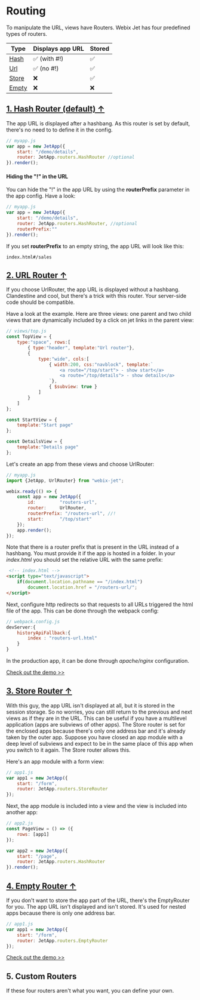 # <span id="contents">Routing</span>

To manipulate the URL, views have Routers. Webix Jet has four predefined types of routers.

| Type            | Displays app URL   | Stored   |
|-----------------|--------------------|----------|
| [Hash](#hash)   | &#x2705; (with #!) | &#x2705; |
| [Url](#url)     | &#x2705; (no #!)   | &#x2705; |
| [Store](#store) | &#x274C; 		   | &#x2705; |
| [Empty](#empty) | &#x274C;           | &#x274C; |

## [<span id="hash">1. Hash Router \(default\) &uarr;</span>](#contents)

The app URL is displayed after a hashbang. As this router is set by default, there's no need to to define it in the config.

```js
// myapp.js
var app = new JetApp({
    start: "/demo/details",
    router: JetApp.routers.HashRouter //optional
}).render();
```

#### Hiding the "!" in the URL

You can hide the "!" in the app URL by using the **routerPrefix** parameter in the app config. Have a look:

```js
// myapp.js
var app = new JetApp({
    start: "/demo/details",
	router: JetApp.routers.HashRouter, //optional
	routerPrefix:""
}).render();
```

If you set **routerPrefix** to an empty string, the app URL will look like this:

```
index.html#/sales
```

## [<span id="url">2. URL Router &uarr;</span>](#contents)

If you choose UrlRouter, the app URL is displayed without a hashbang. Clandestine and cool, but there's a trick with this router. Your server-side code should be compatible.

Have a look at the example. Here are three views: one parent and two child views that are dynamically included by a click on jet links in the parent view:

```js
// views/top.js
const TopView = {
	type:"space", rows:[
		{ type:"header", template:"Url router"},
		{
			type:"wide", cols:[
				{ width:200, css:"navblock", template:`
					<a route="/top/start"> - show start</a>
					<a route="/top/details"> - show details</a>
				`},
				{ $subview: true }
			]
		}
	]
};

const StartView = {
	template:"Start page"
};

const DetailsView = {
	template:"Details page"
};
```

Let's create an app from these views and choose UrlRouter:

```js
// myapp.js
import {JetApp, UrlRouter} from "webix-jet";

webix.ready(() => {
	const app = new JetApp({
		id:			"routers-url",
		router:		UrlRouter,
		routerPrefix: "/routers-url", //!
		start:		"/top/start"
	});
	app.render();
});
```

Note that there is a router prefix that is present in the URL instead of a hashbang. You must provide it if the app is hosted in a folder. In your *index.html* you should set the relative URL with the same prefix:

```html
 <!-- index.html -->
<script type="text/javascript">
	if(document.location.pathname == "/index.html")
		document.location.href = "/routers-url/";
</script>
```

Next, configure http redirects so that requests to all URLs triggered the html file of the app. This can be done through the webpack config:

```js
// webpack.config.js
devServer:{
	historyApiFallback:{
		index : "routers-url.html"
	}
}
```
In the production app, it can be done through *apache/nginx* configuration.

[Check out the demo >>](https://github.com/webix-hub/jet-demos/blob/master/sources/routers-url.js)

## [<span id="store">3. Store Router &uarr;</span>](#contents)

With this guy, the app URL isn't displayed at all, but it is stored in the session storage. So no worries, you can still return to the previous and next views as if they are in the URL. This can be useful if you have a multilevel application \(apps are subviews of other apps\). The Store router is set for the enclosed apps because there's only one address bar and it's already taken by the outer app. Suppose you have closed an app module with a deep level of subviews and expect to be in the same place of this app when you switch to it again. The Store router allows this.

Here's an app module with a form view:

```js
// app1.js
var app1 = new JetApp({
    start: "/form",
    router: JetApp.routers.StoreRouter
});
```

Next, the app module is included into a view and the view is included into another app:

```js
// app2.js
const PageView = () => ({
    rows: [app1]
});

var app2 = new JetApp({
    start: "/page",
    router: JetApp.routers.HashRouter
}).render();
```

## [<span id="empty">4. Empty Router &uarr;</span>](#contents)

If you don't want to store the app part of the URL, there's the EmptyRouter for you. The app URL isn't displayed and isn't stored. It's used for nested apps because there is only one address bar. 

```js
// app1.js
var app1 = new JetApp({
    start: "/form",
    router: JetApp.routers.EmptyRouter
});
```

[Check out the demo >>](https://github.com/webix-hub/jet-demos/blob/b686944b383745070fc977aa9123f01a36ce2b3c/sources/viewapp.js)

## 5. Custom Routers

If these four routers aren't what you want, you can define your own.

